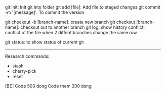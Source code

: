 git init: Init git into folder
git add [file]: Add file to staged changes
git commit -m '[message]': To commit the version

git checkout -b [branch-name]: create new branch
git checkout [branch-name]: checkout out to another branch 
git log: show history
conflict: conflict of the file when 2 diffent branches change the same row

git status: to show status of current git


-------
Research commands:
- stash
- cherry-pick
- reset




[BE]
Code 500 dong
Code them 300 dong


<!-- git workflow -->
